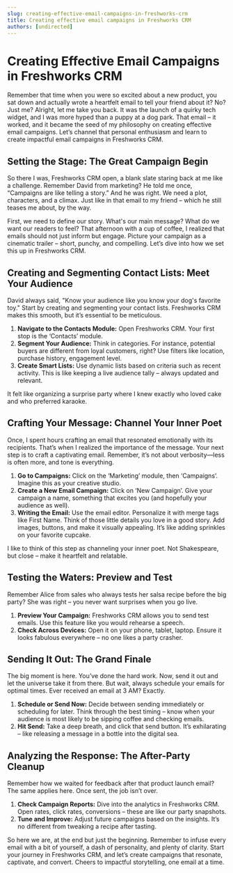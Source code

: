 ```yaml
---
slug: creating-effective-email-campaigns-in-freshworks-crm
title: Creating effective email campaigns in Freshworks CRM
authors: [undirected]
---
```


# Creating Effective Email Campaigns in Freshworks CRM

Remember that time when you were so excited about a new product, you sat down and actually wrote a heartfelt email to tell your friend about it? No? Just me? Alright, let me take you back. It was the launch of a quirky tech widget, and I was more hyped than a puppy at a dog park. That email – it worked, and it became the seed of my philosophy on creating effective email campaigns. Let’s channel that personal enthusiasm and learn to create impactful email campaigns in Freshworks CRM.

## Setting the Stage: The Great Campaign Begin

So there I was, Freshworks CRM open, a blank slate staring back at me like a challenge. Remember David from marketing? He told me once, “Campaigns are like telling a story.” And he was right. We need a plot, characters, and a climax. Just like in that email to my friend – which he still teases me about, by the way.

First, we need to define our story. What's our main message? What do we want our readers to feel? That afternoon with a cup of coffee, I realized that emails should not just inform but engage. Picture your campaign as a cinematic trailer – short, punchy, and compelling. Let’s dive into how we set this up in Freshworks CRM.

## Creating and Segmenting Contact Lists: Meet Your Audience

David always said, "Know your audience like you know your dog's favorite toy." Start by creating and segmenting your contact lists. Freshworks CRM makes this smooth, but it’s essential to be meticulous.

1. **Navigate to the Contacts Module:** Open Freshworks CRM. Your first stop is the ‘Contacts’ module.
2. **Segment Your Audience:** Think in categories. For instance, potential buyers are different from loyal customers, right? Use filters like location, purchase history, engagement level. 
3. **Create Smart Lists:** Use dynamic lists based on criteria such as recent activity. This is like keeping a live audience tally – always updated and relevant.

It felt like organizing a surprise party where I knew exactly who loved cake and who preferred karaoke. 

## Crafting Your Message: Channel Your Inner Poet

Once, I spent hours crafting an email that resonated emotionally with its recipients. That’s when I realized the importance of the message. Your next step is to craft a captivating email. Remember, it’s not about verbosity—less is often more, and tone is everything.

1. **Go to Campaigns:** Click on the ‘Marketing’ module, then ‘Campaigns’. Imagine this as your creative studio.
2. **Create a New Email Campaign:** Click on ‘New Campaign’. Give your campaign a name, something that excites you (and hopefully your audience as well).
3. **Writing the Email:** Use the email editor. Personalize it with merge tags like First Name. Think of those little details you love in a good story. Add images, buttons, and make it visually appealing. It’s like adding sprinkles on your favorite cupcake.

I like to think of this step as channeling your inner poet. Not Shakespeare, but close – make it heartfelt and relatable. 

## Testing the Waters: Preview and Test

Remember Alice from sales who always tests her salsa recipe before the big party? She was right – you never want surprises when you go live.

1. **Preview Your Campaign:** Freshworks CRM allows you to send test emails. Use this feature like you would rehearse a speech.
2. **Check Across Devices:** Open it on your phone, tablet, laptop. Ensure it looks fabulous everywhere – no one likes a party crasher.

## Sending It Out: The Grand Finale

The big moment is here. You’ve done the hard work. Now, send it out and let the universe take it from there. But wait, always schedule your emails for optimal times. Ever received an email at 3 AM? Exactly.

1. **Schedule or Send Now:** Decide between sending immediately or scheduling for later. Think through the best timing – know when your audience is most likely to be sipping coffee and checking emails.
2. **Hit Send:** Take a deep breath, and click that send button. It’s exhilarating – like releasing a message in a bottle into the digital sea.

## Analyzing the Response: The After-Party Cleanup

Remember how we waited for feedback after that product launch email? The same applies here. Once sent, the job isn’t over.

1. **Check Campaign Reports:** Dive into the analytics in Freshworks CRM. Open rates, click rates, conversions – these are like our party snapshots.
2. **Tune and Improve:** Adjust future campaigns based on the insights. It’s no different from tweaking a recipe after tasting. 

So here we are, at the end but just the beginning. Remember to infuse every email with a bit of yourself, a dash of personality, and plenty of clarity. Start your journey in Freshworks CRM, and let’s create campaigns that resonate, captivate, and convert. Cheers to impactful storytelling, one email at a time.